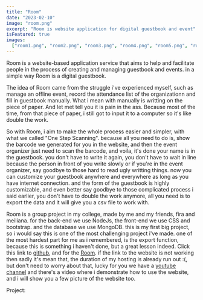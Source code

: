 ```yaml
---
title: "Room"
date: "2023-02-10"
image: "room.png"
excerpt: "Room is website application for digital guestbook and event"
isFeatured: true
images:
  ["room1.png", "room2.png", "room3.png", "room4.png", "room5.png", "room6.png"]
---
```


Room is a website-based application service that aims to help and facilitate people in the process of creating and managing guestbook and events. in a simple way Room is a digital guestbook.

The idea of Room came from the struggle i've experienced myself, such as manage an offline event, record the attendance list of the organizationn and fill in guestbook manually. What i mean with manually is writting on the piece of paper. And let met tell you it is pain in the ass. Because most of the time, from that piece of paper, i still got to input it to a computer so it's like double the work.

So with Room, i aim to make the whole process easier and simpler, with what we called "One Step Scanning". because all you need to do is, show the barcode we generated for you in the website, and then the event organizer just need to scan the barcode, and voila, it's done your name is in the guestbook. you don't have to write it again, you don't have to wait in line because the person in front of you write slowly or if you're in the event organizer, say goodbye to those hard to read ugly writting things. now you can customize your guestbook anywhere and everywhere as long as you have internet connection. and the form of the guestbook is highly customizable, and even better say goodbye to those complicated process i said earlier, you don't have to double the work anymore, all you need is to export the data and it will give you a csv file to work with.

Room is a group project in my college, made by me and my friends, fira and meiliana. for the back-end we use NodeJs, the front-end we use CSS and bootstrap. and the database we use MongoDB. this is my first big project, so i would say this is one of the most challenging project i've made. one of the most hardest part for me as i remembered, is the export function, because this is something i haven't done, but a great lesson indeed. Click this link to [github](https://github.com/Bryan-snw/Room), and for the [Room](https://room-idn.com/). if the link to the website is not working then sadly it's mean that, the duration of my hosting is already run out :(, but don't need to worry about that, lucky for you we have a [youtube channel](https://www.youtube.com/@room7833) and there's a video where i demonstrate how to use the website, and i will show you a few picture of the website too.

Project:

